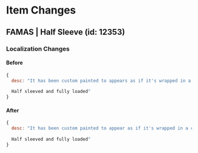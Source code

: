 # Item Changes

## FAMAS | Half Sleeve (id: 12353)


### Localization Changes

#### Before

```javascript
{
  desc: "It has been custom painted to appears as if it's wrapped in a camo patterned jacket.
  
  Half sleeved and fully loaded"
}
```
#### After

```javascript
{
  desc: "It has been custom painted to appear as if it's wrapped in a camo patterned jacket.
  
  Half sleeved and fully loaded"
}
```
